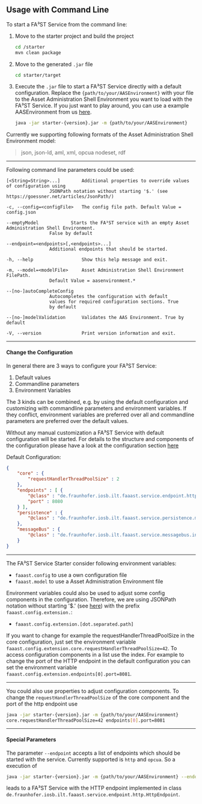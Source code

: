 ## Usage with Command Line

To start a FA³ST Service from the command line:
1.  Move to the starter project and build the project
    ```sh
    cd /starter
    mvn clean package
    ```

2.  Move to the generated `.jar` file
    ```sh
    cd starter/target
    ```

3.  Execute the `.jar` file to start a FA³ST Service directly with a default configuration. Replace the `{path/to/your/AASEnvironment}` with your file to the Asset Administration Shell Environment you want to load with the FA³ST Service. If you just want to play around, you can use a example AASEnvironment from us [here](starter/src/test/resources/AASFull.json).
	```sh
	java -jar starter-{version}.jar -m {path/to/your/AASEnvironment}
	```

Currently we supporting following formats of the Asset Administration Shell Environment model:
>json, json-ld, aml, xml, opcua nodeset, rdf

<hr>
<p>

Following command line parameters could be used:
```
[<String=String>...]   		Additional properties to override values of configuration using
				JSONPath notation without starting '$.' (see https://goessner.net/articles/JsonPath/)

-c, --config=<configFile>  	The config file path. Default Value = config.json

--emptyModel 			Starts the FA³ST service with an empty Asset Administration Shell Environment.
				False by default

--endpoint=<endpoints>[,<endpoints>...]
				Additional endpoints that should be started.

-h, --help                 	Show this help message and exit.

-m, --model=<modelFile>    	Asset Administration Shell Environment FilePath.
				Default Value = aasenvironment.*

--[no-]autoCompleteConfig
				Autocompletes the configuration with default
				values for required configuration sections. True
				by default

--[no-]modelValidation 		Validates the AAS Environment. True by default

-V, --version              	Print version information and exit.
```
<hr>
<p>

#### Change the Configuration
<p>

In general there are 3 ways to configure your FA³ST Service:
1.  Default values
2.  Commandline parameters
3.  Environment Variables

The 3 kinds can be combined, e.g. by using the default configuration and customizing with commandline parameters and environment variables. If they conflict, environment variables are preferred over all and commandline parameters are preferred over the default values.

Without any manual customization a FA³ST Service with default configuration will be started. For details to the structure and components of the configuration please have a look at the configuration section [here]()

Default Configuration:
```json
{
	"core" : {
		"requestHandlerThreadPoolSize" : 2
	},
	"endpoints" : [ {
		"@class" : "de.fraunhofer.iosb.ilt.faaast.service.endpoint.http.HttpEndpoint",
		"port" : 8080
	} ],
	"persistence" : {
		"@class" : "de.fraunhofer.iosb.ilt.faaast.service.persistence.memory.PersistenceInMemory"
	},
	"messageBus" : {
		"@class" : "de.fraunhofer.iosb.ilt.faaast.service.messagebus.internal.MessageBusInternal"
	}
}
```
<hr>
<p>

The FA³ST Service Starter consider following environment variables:
-   `faaast.config` to use a own configuration file
-   `faaast.model` to use a Asset Administration Environment file

Environment variables could also be used to adjust some config components in the configuration. Therefore, we are using JSONPath notation without starting '$.' (see [here](https://goessner.net/articles/JsonPath/)) with the prefix `faaast.config.extension.`:
-   `faaast.config.extension.[dot.separated.path]`

If you want to change for example the requestHandlerThreadPoolSize in the core configuration, just set the environment variable `faaast.config.extension.core.requestHandlerThreadPoolSize=42`. To access configuration components in a list use the index. For example to change the port of the HTTP endpoint in the default configuration you can set the environment variable `faaast.config.extension.endpoints[0].port=8081`.

<hr>
<p>

You could also use properties to adjust configuration components. To change the `requestHandlerThreadPoolSize` of the core component and the port of the http endpoint use
```sh
java -jar starter-{version}.jar -m {path/to/your/AASEnvironment}
core.requestHandlerThreadPoolSize=42 endpoints[0].port=8081
```
<hr>
<p>

#### Special Parameters

The parameter `--endpoint` accepts a list of endpoints which should be started with the service. Currently supported is `http` and `opcua`. So a execution of
```sh
java -jar starter-{version}.jar -m {path/to/your/AASEnvironment} --endoint http
```
leads to a FA³ST Service with the HTTP endpoint implemented in class `de.fraunhofer.iosb.ilt.faaast.service.endpoint.http.HttpEndpoint`.
